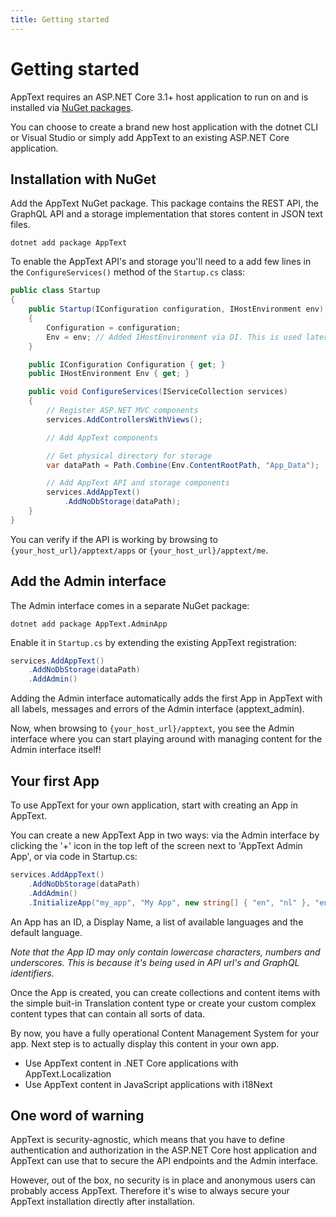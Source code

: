 ```yaml
---
title: Getting started
---
```


# Getting started

AppText requires an ASP.NET Core 3.1+ host application to run on and is installed via [NuGet packages](https://www.nuget.org/packages?q=apptext).

You can choose to create a brand new host application with the dotnet CLI or Visual Studio or simply add AppText to an existing ASP.NET Core application.

## Installation with NuGet

Add the AppText NuGet package. This package contains the REST API, the GraphQL API and a storage implementation that stores content in JSON text files.

```
dotnet add package AppText
```

To enable the AppText API's and storage you'll need to a add few lines in the `ConfigureServices()` method of the `Startup.cs` class:

```csharp
public class Startup
{
    public Startup(IConfiguration configuration, IHostEnvironment env)
    {
        Configuration = configuration;
        Env = env; // Added IHostEnvironment via DI. This is used later to obtain the physical directory for storage.
    }

    public IConfiguration Configuration { get; }
    public IHostEnvironment Env { get; }

    public void ConfigureServices(IServiceCollection services)
    {
        // Register ASP.NET MVC components
        services.AddControllersWithViews();

        // Add AppText components

        // Get physical directory for storage
        var dataPath = Path.Combine(Env.ContentRootPath, "App_Data");

        // Add AppText API and storage components
        services.AddAppText()
            .AddNoDbStorage(dataPath);
    }
}
```

You can verify if the API is working by browsing to `{your_host_url}/apptext/apps` or `{your_host_url}/apptext/me`.

## Add the Admin interface

The Admin interface comes in a separate NuGet package:

```
dotnet add package AppText.AdminApp
```

Enable it in `Startup.cs` by extending the existing AppText registration:

```csharp
services.AddAppText()
    .AddNoDbStorage(dataPath)
    .AddAdmin()
```
Adding the Admin interface automatically adds the first App in AppText with all labels, messages and errors of the Admin interface (apptext_admin).

Now, when browsing to `{your_host_url}/apptext`, you see the Admin interface where you can start playing around with managing content for the Admin interface itself!

## Your first App

To use AppText for your own application, start with creating an App in AppText.

You can create a new AppText App in two ways: via the Admin interface by clicking the '+' icon in the top left of the screen next to 'AppText Admin App', or via code in Startup.cs:

```csharp
services.AddAppText()
    .AddNoDbStorage(dataPath)
    .AddAdmin()
    .InitializeApp("my_app", "My App", new string[] { "en", "nl" }, "en")
```

An App has an ID, a Display Name, a list of available languages and the default language.

*Note that the App ID may only contain lowercase characters, numbers and underscores. This is because it's being used in API url's and GraphQL identifiers.*

Once the App is created, you can create collections and content items with the simple buit-in Translation content type or create your custom complex content types that can contain all sorts of data.

By now, you have a fully operational Content Management System for your app. Next step is to actually display this content in your own app.

- Use AppText content in .NET Core applications with AppText.Localization
- Use AppText content in JavaScript applications with i18Next

## One word of warning

AppText is security-agnostic, which means that you have to define authentication and authorization in the ASP.NET Core host application and AppText can use that to secure the API endpoints and the Admin interface.

However, out of the box, no security is in place and anonymous users can probably access AppText. Therefore it's wise to always secure your AppText installation directly after installation.